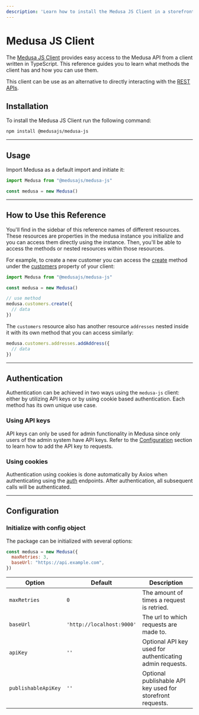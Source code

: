 ```yaml
---
description: 'Learn how to install the Medusa JS Client in a storefront. Medusa JS Client provides easy access to the Medusa API from a client written in TypeScript.'
---
```


# Medusa JS Client

The [Medusa JS Client](https://www.npmjs.com/package/@medusajs/medusa-js) provides easy access to the Medusa API from a client written in TypeScript. This reference guides you to learn what methods the client has and how you can use them.

This client can be use as an alternative to directly interacting with the [REST APIs](https://docs.medusajs.com/api/store).

## Installation

To install the Medusa JS Client run the following command:

```bash npm2yarn
npm install @medusajs/medusa-js
```

---

## Usage

Import Medusa as a default import and initiate it:

```js
import Medusa from "@medusajs/medusa-js"

const medusa = new Medusa()
```

---

## How to Use this Reference

You'll find in the sidebar of this reference names of different resources. These resources are properties in the medusa instance you initialize and you can access them directly using the instance. Then, you'll be able to access the methods or nested resources within those resources.

For example, to create a new customer you can access the [create](/references/js-client/classes/CustomerResource#create) method under the [customers](/references/js-client/classes/CustomerResource) property of your client:

```js
import Medusa from "@medusajs/medusa-js"

const medusa = new Medusa()

// use method
medusa.customers.create({
  // data
})
```

The `customers` resource also has another resource `addresses` nested inside it with its own method that you can access similarly:

```js
medusa.customers.addresses.addAddress({
  // data
})
```

---

## Authentication

Authentication can be achieved in two ways using the `medusa-js` client: either by utilizing API keys or by using cookie based authentication. Each method has its own unique use case.

### Using API keys

API keys can only be used for admin functionality in Medusa since only users of the admin system have API keys. Refer to the [Configuration](#configuration) section to learn how to add the API key to requests.

### Using cookies

Authentication using cookies is done automatically by Axios when authenticating using the [auth](/references/js-client/classes/AuthResource) endpoints. After authentication, all subsequent calls will be authenticated.

---

## Configuration

### Initialize with config object

The package can be initialized with several options:

```js
const medusa = new Medusa({
  maxRetries: 3,
  baseUrl: "https://api.example.com",
})
```

| Option              | Default                   | Description                                               |
| ------------------- | ------------------------- | --------------------------------------------------------- |
| `maxRetries`        | `0`                       | The amount of times a request is retried.                 |
| `baseUrl`           | `'http://localhost:9000'` | The url to which requests are made to.                    |
| `apiKey`            | `''`                      | Optional API key used for authenticating admin requests.  |
| `publishableApiKey` | `''`                      | Optional publishable API key used for storefront requests.|